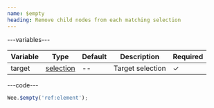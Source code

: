 ```yaml
---
name: $empty
heading: Remove child nodes from each matching selection
---
```


---variables---

| Variable | Type | Default | Description | Required |
| -- | -- | -- | -- | -- |
| target | [selection](/script#selection) | -- | Target selection | ✓ |

---code---

```javascript
Wee.$empty('ref:element');
```